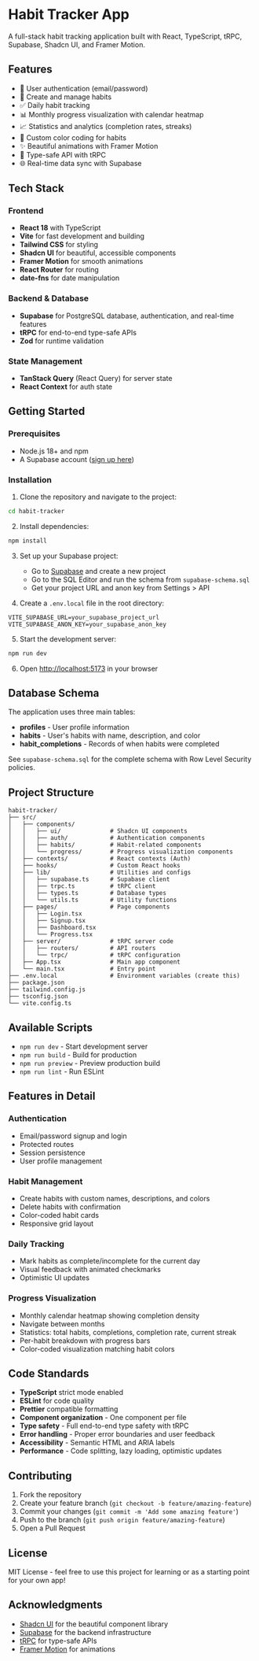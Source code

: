 # Habit Tracker App

A full-stack habit tracking application built with React, TypeScript, tRPC, Supabase, Shadcn UI, and Framer Motion.

## Features

- 🔐 User authentication (email/password)
- 📝 Create and manage habits
- ✅ Daily habit tracking
- 📊 Monthly progress visualization with calendar heatmap
- 📈 Statistics and analytics (completion rates, streaks)
- 🎨 Custom color coding for habits
- ✨ Beautiful animations with Framer Motion
- 🎯 Type-safe API with tRPC
- 🌐 Real-time data sync with Supabase

## Tech Stack

### Frontend
- **React 18** with TypeScript
- **Vite** for fast development and building
- **Tailwind CSS** for styling
- **Shadcn UI** for beautiful, accessible components
- **Framer Motion** for smooth animations
- **React Router** for routing
- **date-fns** for date manipulation

### Backend & Database
- **Supabase** for PostgreSQL database, authentication, and real-time features
- **tRPC** for end-to-end type-safe APIs
- **Zod** for runtime validation

### State Management
- **TanStack Query** (React Query) for server state
- **React Context** for auth state

## Getting Started

### Prerequisites

- Node.js 18+ and npm
- A Supabase account ([sign up here](https://supabase.com))

### Installation

1. Clone the repository and navigate to the project:

```bash
cd habit-tracker
```

2. Install dependencies:

```bash
npm install
```

3. Set up your Supabase project:

   - Go to [Supabase](https://supabase.com) and create a new project
   - Go to the SQL Editor and run the schema from `supabase-schema.sql`
   - Get your project URL and anon key from Settings > API

4. Create a `.env.local` file in the root directory:

```env
VITE_SUPABASE_URL=your_supabase_project_url
VITE_SUPABASE_ANON_KEY=your_supabase_anon_key
```

5. Start the development server:

```bash
npm run dev
```

6. Open [http://localhost:5173](http://localhost:5173) in your browser

## Database Schema

The application uses three main tables:

- **profiles** - User profile information
- **habits** - User's habits with name, description, and color
- **habit_completions** - Records of when habits were completed

See `supabase-schema.sql` for the complete schema with Row Level Security policies.

## Project Structure

```
habit-tracker/
├── src/
│   ├── components/
│   │   ├── ui/              # Shadcn UI components
│   │   ├── auth/            # Authentication components
│   │   ├── habits/          # Habit-related components
│   │   └── progress/        # Progress visualization components
│   ├── contexts/            # React contexts (Auth)
│   ├── hooks/               # Custom React hooks
│   ├── lib/                 # Utilities and configs
│   │   ├── supabase.ts      # Supabase client
│   │   ├── trpc.ts          # tRPC client
│   │   ├── types.ts         # Database types
│   │   └── utils.ts         # Utility functions
│   ├── pages/               # Page components
│   │   ├── Login.tsx
│   │   ├── Signup.tsx
│   │   ├── Dashboard.tsx
│   │   └── Progress.tsx
│   ├── server/              # tRPC server code
│   │   ├── routers/         # API routers
│   │   └── trpc/            # tRPC configuration
│   ├── App.tsx              # Main app component
│   └── main.tsx             # Entry point
├── .env.local               # Environment variables (create this)
├── package.json
├── tailwind.config.js
├── tsconfig.json
└── vite.config.ts
```

## Available Scripts

- `npm run dev` - Start development server
- `npm run build` - Build for production
- `npm run preview` - Preview production build
- `npm run lint` - Run ESLint

## Features in Detail

### Authentication
- Email/password signup and login
- Protected routes
- Session persistence
- User profile management

### Habit Management
- Create habits with custom names, descriptions, and colors
- Delete habits with confirmation
- Color-coded habit cards
- Responsive grid layout

### Daily Tracking
- Mark habits as complete/incomplete for the current day
- Visual feedback with animated checkmarks
- Optimistic UI updates

### Progress Visualization
- Monthly calendar heatmap showing completion density
- Navigate between months
- Statistics: total habits, completions, completion rate, current streak
- Per-habit breakdown with progress bars
- Color-coded visualization matching habit colors

## Code Standards

- **TypeScript** strict mode enabled
- **ESLint** for code quality
- **Prettier** compatible formatting
- **Component organization** - One component per file
- **Type safety** - Full end-to-end type safety with tRPC
- **Error handling** - Proper error boundaries and user feedback
- **Accessibility** - Semantic HTML and ARIA labels
- **Performance** - Code splitting, lazy loading, optimistic updates

## Contributing

1. Fork the repository
2. Create your feature branch (`git checkout -b feature/amazing-feature`)
3. Commit your changes (`git commit -m 'Add some amazing feature'`)
4. Push to the branch (`git push origin feature/amazing-feature`)
5. Open a Pull Request

## License

MIT License - feel free to use this project for learning or as a starting point for your own app!

## Acknowledgments

- [Shadcn UI](https://ui.shadcn.com/) for the beautiful component library
- [Supabase](https://supabase.com/) for the backend infrastructure
- [tRPC](https://trpc.io/) for type-safe APIs
- [Framer Motion](https://www.framer.com/motion/) for animations
